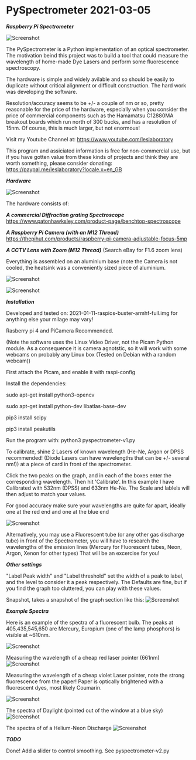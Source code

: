 # PySpectrometer 2021-03-05

***Raspberry Pi Spectrometer***

![Screenshot](media/fluorescent.png)

The PySpectrometer is a Python implementation of an optical spectrometer. The motivation beind this project was to build a tool that could measure the wavelength of home-made Dye Lasers and perform some fluorescence spectroscopy.

The hardware is simple and widely avilable and so should be easily to duplicate without critical alignment or difficult construction. The hard work was developing the software.

Resolution/accuracy seems to be +/- a couple of nm or so, pretty reasonable for the price of the hardware, especially when you consider the price of commercial components such as the Hamamatsu C12880MA breakout boards which run north of 300 bucks, and has a resolution of 15nm. Of course, this is much larger, but not enormous!


Visit my Youtube Channel at: https://www.youtube.com/leslaboratory

This program and assiciated information is free for non-commercial use, but if you have gotten value from these kinds of projects and think they are worth something, please consider donating: https://paypal.me/leslaboratory?locale.x=en_GB


***Hardware***

![Screenshot](media/scope.png)

The hardware consists of: 

***A commercial Diffraction grating Spectroscope***
https://www.patonhawksley.com/product-page/benchtop-spectroscope

***A Raspberry Pi Camera (with an M12 Thread)***
https://thepihut.com/products/raspberry-pi-camera-adjustable-focus-5mp

***A CCTV Lens with Zoom (M12 Thread)*** 
(Search eBay for F1.6 zoom lens)

Everything is assembled on an aluminium base (note the Camera is not cooled, the heatsink was a conveniently sized piece of aluminium.

![Screenshot](media/parts.png)

![Screenshot](media/pi.png)

***Installation***

Developed and tested on: 2021-01-11-raspios-buster-armhf-full.img for anything else your milage may vary!

Rasberry pi 4 and PiCamera Recommended. 

(Note the software uses the Linux Video Driver, not the Picam Python module. As a consequence it is camera agnotstic, so it will work with some webcams on probably any Linux box (Tested on Debian with a random webcam)) 

First attach the Picam, and enable it with raspi-config

Install the dependencies:

sudo apt-get install python3-opencv

sudo apt-get install python-dev libatlas-base-dev

pip3 install scipy

pip3 install peakutils


Run the program with: python3 pyspectrometer-v1.py


To calibrate, shine 2 Lasers of known wavelength (He-Ne, Argon or DPSS recommended! (Diode Lasers can have wavelengths that can be +/- several nm!)) at a piece of card in front of the spectrometer.

Click the two peaks on the graph, and in each of the boxes enter the corresponding wavelength. Then hit 'Calibrate'. In this example I have Calibrated with 532nm (DPSS) and 633nm He-Ne. The Scale and lablels will then adjust to match your values.

For good accuracy make sure your wavelengths are quite far apart, ideally one at the red end and one at the blue end

![Screenshot](media/calib.png)

Alternatively, you may use a Fluorescent tube (or any other gas discharge tube) in front of the Spectrometer, you will have to research the wavelengths of the emission lines (Mercury for Fluorescent tubes, Neon, Argon, Xenon for other types) That will be an excercise for you!

***Other settings***

"Label Peak width" and "Label threshold" set the width of a peak to label, and the level to consider it a peak respectively. The Defaults are fine, but if you find the graph too cluttered, you can play with these values.

Snapshot, takes a snapshot of the graph section like this:
![Screenshot](media/spectrum-09-04-2021-15:19:27.jpg)


***Example Spectra***

Here is an example of the spectra of a fluorescent bulb. The peaks at 405,435,545,650 are Mercury, Europium (one of the lamp phosphors) is visible at ~610nm.

![Screenshot](media/fluorescent.png)

Measuring the wavelength of a cheap red laser pointer (661nm)
![Screenshot](media/pointer.png)

Measuring the wavelength of a cheap violet Laser pointer, note the strong fluorescence from the paper! Paper is optically brightened with a fluorescent dyes, most likely Coumarin.

![Screenshot](media/uv.png)

The spectra of Daylight (pointed out of the window at a blue sky)
![Screenshot](media/daylight.png)


The spectra of of a Helium-Neon Discharge
![Screenshot](media/henespectrum.png)


***TODO***

Done! Add a slider to control smoothing. See pyspectrometer-v2.py





